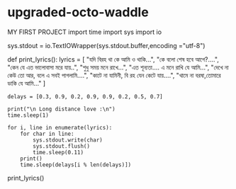 # upgraded-octo-waddle
MY FIRST PROJECT
import time
import sys
import io

sys.stdout = io.TextIOWrapper(sys.stdout.buffer,encoding ="utf-8")

def print_lyrics():
    lyrics = [
        "যদি বিরহ থা কে আমি ও থাকি...",
        "কে বলো শেষ হবে আগে?....",
        "কেন যে এত ভালোবাসা মরে যায়..",
        "শুধু সময় মনে রাখে...",
        "এত শূন্যতা.... এ মনে রাখি যে আমি...",
        "দেখে না কেউ তো আর, বলে এ সবই পাগলামি....",
        "কাটে না যামিনী, বি রহ যেন কেটে যায়....",
        "থামে না বরষা,তোমারে ডাকি যে আমি..."
    ]

    delays = [0.3, 0.9, 0.2, 0.9, 0.9, 0.2, 0.5, 0.7]

    print("\n Long distance love :\n")
    time.sleep(1)

    for i, line in enumerate(lyrics):
        for char in line:
            sys.stdout.write(char)
            sys.stdout.flush()
            time.sleep(0.11)
        print()  
        time.sleep(delays[i % len(delays)])  


print_lyrics()        
